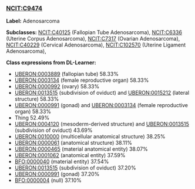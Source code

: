 
### [NCIT:C9474](http://purl.obolibrary.org/obo/NCIT_C9474)
**Label:** Adenosarcoma

**Subclasses:** [NCIT:C40125](http://purl.obolibrary.org/obo/NCIT_C40125) (Fallopian Tube Adenosarcoma), [NCIT:C6336](http://purl.obolibrary.org/obo/NCIT_C6336) (Uterine Corpus Adenosarcoma), [NCIT:C7317](http://purl.obolibrary.org/obo/NCIT_C7317) (Ovarian Adenosarcoma), [NCIT:C40229](http://purl.obolibrary.org/obo/NCIT_C40229) (Cervical Adenosarcoma), [NCIT:C102570](http://purl.obolibrary.org/obo/NCIT_C102570) (Uterine Ligament Adenosarcoma), 

**Class expressions from DL-Learner:**

- [UBERON:0003889](http://purl.obolibrary.org/obo/UBERON_0003889) (fallopian tube) 58.33%
- [UBERON:0003134](http://purl.obolibrary.org/obo/UBERON_0003134) (female reproductive organ) 58.33%
- [UBERON:0000992](http://purl.obolibrary.org/obo/UBERON_0000992) (ovary) 58.33%
- [UBERON:0013515](http://purl.obolibrary.org/obo/UBERON_0013515) (subdivision of oviduct) and [UBERON:0015212](http://purl.obolibrary.org/obo/UBERON_0015212) (lateral structure) 58.33%
- [UBERON:0000991](http://purl.obolibrary.org/obo/UBERON_0000991) (gonad) and [UBERON:0003134](http://purl.obolibrary.org/obo/UBERON_0003134) (female reproductive organ) 58.33%
- Thing 52.49%
- [UBERON:0004120](http://purl.obolibrary.org/obo/UBERON_0004120) (mesoderm-derived structure) and [UBERON:0013515](http://purl.obolibrary.org/obo/UBERON_0013515) (subdivision of oviduct) 43.69%
- [UBERON:0010000](http://purl.obolibrary.org/obo/UBERON_0010000) (multicellular anatomical structure) 38.25%
- [UBERON:0000061](http://purl.obolibrary.org/obo/UBERON_0000061) (anatomical structure) 38.11%
- [UBERON:0000465](http://purl.obolibrary.org/obo/UBERON_0000465) (material anatomical entity) 38.07%
- [UBERON:0001062](http://purl.obolibrary.org/obo/UBERON_0001062) (anatomical entity) 37.59%
- [BFO:0000040](http://purl.obolibrary.org/obo/BFO_0000040) (material entity) 37.54%
- [UBERON:0013515](http://purl.obolibrary.org/obo/UBERON_0013515) (subdivision of oviduct) 37.20%
- [UBERON:0000991](http://purl.obolibrary.org/obo/UBERON_0000991) (gonad) 37.20%
- [BFO:0000004](http://purl.obolibrary.org/obo/BFO_0000004) (null) 37.10%



